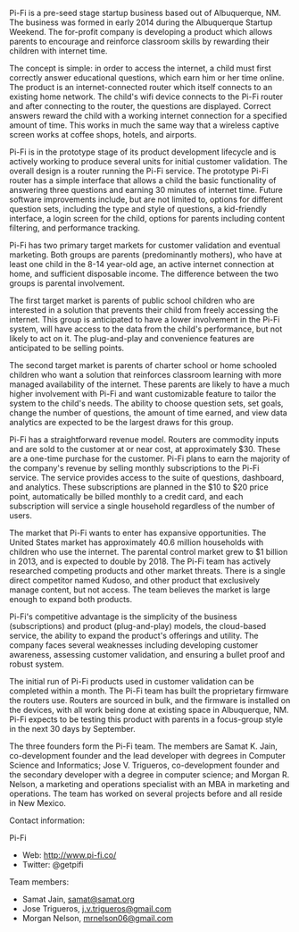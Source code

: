 Pi-Fi is a pre-seed stage startup business based out of Albuquerque, NM.
The business was formed in early 2014 during the Albuquerque Startup Weekend.
The for-profit company is developing a product which allows parents to encourage and reinforce classroom skills by rewarding their children with internet time.

The concept is simple: in order to access the internet, a child must first correctly answer educational questions, which earn him or her time online.
The product is an internet-connected router which itself connects to an existing home network.
The child's wifi device connects to the Pi-Fi router and after connecting to the router, the questions are displayed.
Correct answers reward the child with a working internet connection for a specified amount of time.
This works in much the same way that a wireless captive screen works at coffee shops, hotels, and airports.

Pi-Fi is in the prototype stage of its product development lifecycle and is actively working to produce several units for initial customer validation.
The overall design is a router running the Pi-Fi service.
The prototype Pi-Fi router has a simple interface that allows a child the basic functionality of answering three questions and earning 30 minutes of internet time.
Future software improvements include, but are not limited to, options for different question sets, including the type and style of questions, a kid-friendly interface, a login screen for the child, options for parents including content filtering, and performance tracking.

Pi-Fi has two primary target markets for customer validation and eventual marketing.
Both groups are parents (predominantly mothers), who have at least one child in the 8-14 year-old age, an active internet connection at home, and sufficient disposable income.
The difference between the two groups is parental involvement.

The first target market is parents of public school children who are interested in a solution that prevents their child from freely accessing the internet.
This group is anticipated to have a lower involvement in the Pi-Fi system, will have access to the data from the child's performance, but not likely to act on it.
The plug-and-play and convenience features are anticipated to be selling points.
 
The second target market is parents of charter school or home schooled children who want a solution that reinforces classroom learning with more managed availability of the internet.
These parents are likely to have a much higher involvement with Pi-Fi and want customizable feature to tailor the system to the child's needs.
The ability to choose question sets, set goals, change the number of questions, the amount of time earned, and view data analytics are expected to be the largest draws for this group.

Pi-Fi has a straightforward revenue model.
Routers are commodity inputs and are sold to the customer at or near cost, at approximately $30.
These are a one-time purchase for the customer.
Pi-Fi plans to earn the majority of the company's revenue by selling monthly subscriptions to the Pi-Fi service.
The service provides access to the suite of questions, dashboard, and analytics.
These subscriptions are planned in the $10 to $20 price point, automatically be billed monthly to a credit card, and each subscription will service a single household regardless of the number of users.

The market that Pi-Fi wants to enter has expansive opportunities.
The United States market has approximately 40.6 million households with children who use the internet.
The parental control market grew to $1 billion in 2013, and is expected to double by 2018.
The Pi-Fi team has actively researched competing products and other market threats.
There is a single direct competitor named Kudoso, and other product that exclusively manage content, but not access.
The team believes the market is large enough to expand both products.

Pi-Fi's competitive advantage is the simplicity of the business (subscriptions) and product (plug-and-play) models, the cloud-based service, the ability to expand the product's offerings and utility.
The company faces several weaknesses including developing customer awareness, assessing customer validation, and ensuring a bullet proof and robust system.

The initial run of Pi-Fi products used in customer validation can be completed within a month.
The Pi-Fi team has built the proprietary firmware the routers use.
Routers are sourced in bulk, and the firmware is installed on the devices, with all work being done at existing space in Albuquerque, NM.
Pi-Fi expects to be testing this product with parents in a focus-group style in the next 30 days by September.

The three founders form the Pi-Fi team.
The members are Samat K. Jain, co-development founder and the lead developer with degrees in Computer Science and Informatics; Jose V. Trigueros, co-development founder and the secondary developer with a degree in computer science; and Morgan R.
Nelson, a marketing and operations specialist with an MBA in marketing and operations.
The team has worked on several projects before and all reside in New Mexico.

Contact information:

Pi-Fi

* Web: http://www.pi-fi.co/
* Twitter: @getpifi

Team members:

* Samat Jain, samat@samat.org
* Jose Trigueros, j.v.trigueros@gmail.com 
* Morgan Nelson, mrnelson06@gmail.com 
